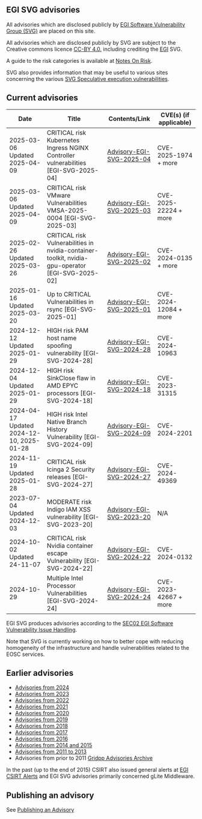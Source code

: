 ## EGI SVG advisories

All advisories which are disclosed publicly by
[EGI Software Vulnerability Group (SVG)](https://go.egi.eu/svg) are placed on
this site.

All advisories which are disclosed publicly by SVG are subject to the Creative
commons licence [CC-BY 4.0.](https://creativecommons.org/licenses/by/4.0/)
including crediting the [EGI](https://www.egi.eu/) SVG.

A guide to the risk categories is available at
[Notes On Risk](https://confluence.egi.eu/display/EGIBG/Notes+on+Risk).

SVG also provides information that may be useful to various sites concerning the
various
[SVG Speculative execution vulnerabilities](./2017/Speculative_Execution_Vulnerabilities.md).

## Current advisories

| Date                          | Title                                                           | Contents/Link                                                         | CVE(s) (if applicable) |
| ------------------------------| --------------------------------------------------------------- | --------------------------------------------------------------------- | --------------         |
| 2025-03-06 Updated 2025-04-09 | CRITICAL risk Kubernetes Ingress NGINX Controller vulnerabilities [EGI-SVG-2025-04] | [Advisory-EGI-SVG-2025-04](./2025/Advisory-EGI-SVG-2025-04.md) | CVE-2025-1974 + more |
| 2025-03-06 Updated 2025-04-09 | CRITICAL risk VMware Vulnerabilities VMSA-2025-0004 [EGI-SVG-2025-03] | [Advisory-EGI-SVG-2025-03](./2025/Advisory-EGI-SVG-2025-03.md) | CVE-2025-22224 + more |
| 2025-02-26 Updated 2025-03-26 | CRITICAL risk Vulnerabilities in nvidia-container-toolkit, nvidia-gpu-operator [EGI-SVG-2025-02] | [Advisory-EGI-SVG-2025-02](./2025/Advisory-EGI-SVG-2025-02.md) | CVE-2024-0135 + more |
| 2025-01-16 Updated 2025-03-20 | Up to CRITICAL Vulnerabilities in rsync [EGI-SVG-2025-01]       |  [Advisory-EGI-SVG-2025-01](./2025/Advisory-EGI-SVG-2025-01.md)       | CVE-2024-12084 + more  | 
| 2024-12-12 Updated 2025-01-29 | HIGH risk PAM host name spoofing vulnerability [EGI-SVG-2024-28] |  [Advisory-EGI-SVG-2024-28](./2024/Advisory-EGI-SVG-2024-28.md)      | CVE-2024-10963         | 
| 2024-12-04 Updated 2025-01-29 | HIGH risk SinkClose flaw in AMD EPYC processors [EGI-SVG-2024-18] | [Advisory-EGI-SVG-2024-18](./2024/Advisory-EGI-SVG-2024-18.md)      | CVE-2023-31315         |             
| 2024-04-17 Updated 2024-12-10, 2025-01-28 | HIGH risk Intel Native Branch History Vulnerability  [EGI-SVG-2024-09] | [Advisory-EGI-SVG-2024-09](./2024/Advisory-EGI-SVG-2024-09.md)  |  CVE-2024-2201 |
| 2024-11-19 Updated 2025-01-28 | CRITICAL risk Icinga 2 Security releases   [EGI-SVG-2024-27]    | [Advisory-EGI-SVG-2024-27](./2024/Advisory-EGI-SVG-2024-27.md)             | CVE-2024-49369         |       
| 2023-07-04 Updated 2024-12-03 | MODERATE risk Indigo IAM XSS vulnerability [EGI-SVG-2023-20]    | [Advisory-EGI-SVG-2023-20](./2023/Advisory-EGI-SVG-2023-20.md)             | N/A                    |
| 2024-10-02 Updated 24-11-07   | CRITICAL risk  Nvidia container escape Vulnerability  [EGI-SVG-2024-22] | [Advisory-EGI-SVG-2024-22](./2024/Advisory-EGI-SVG-2024-22.md) | CVE-2024-0132 |
| 2024-10-29                    | Multiple Intel Processor Vulnerabilities      [EGI-SVG-2024-24] | [Advisory-EGI-SVG-2024-24](./2024/Advisory-EGI-SVG-2024-24.md)        | CVE-2023-42667 + more |


EGI SVG produces advisories according to the
[SEC02 EGI Software Vulnerability Issue Handling](https://go.egi.eu/sec02).

Note that SVG is currently working on how to better cope with reducing
homogeneity of the infrastructure and handle vulnerabilities related to the EOSC
services.

## Earlier advisories
- [Advisories from 2024](./2024/Advisories-SVG-2024.md)
- [Advisories from 2023](./2023/Advisories-SVG-2023.md)
- [Advisories from 2022](./2022/Advisories-SVG-2022.md)
- [Advisories from 2021](./2021/Advisories-SVG-2021.md)
- [Advisories from 2020](./2020/Advisories-SVG-2020.md)
- [Advisories from 2019](./2019/Advisories-SVG-2019.md)
- [Advisories from 2018](./2018/Advisories-SVG-2018.md)
- [Advisories from 2017](./2017/Advisories-SVG-2017.md)
- [Advisories from 2016](./2016/Advisories-SVG-2016.md)
- [Advisories from 2014 and 2015](./2014-2015/Advisories-SVG-2014-2015.md)
- [Advisories from 2011 to 2013](./2011-2013/Advisories-SVG-2011-2013.md)
- Advisories from prior to 2011
  [Gridpp Advisories Archive](https://archive.gridpp.ac.uk/gsvg/advisories/)

In the past (up to the end of 2015) CSIRT also issued general alerts at
[EGI CSIRT Alerts](./CSIRT_Alerts.md) and EGI SVG advisories primarily concerned
gLite Middleware.

## Publishing an advisory

See [Publishing an Advisory](./Publishing_an_advisory.md)
